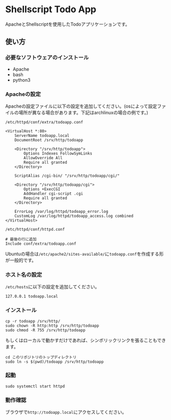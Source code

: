 # Shellscript Todo App

ApacheとShellscriptを使用したTodoアプリケーションです。

## 使い方

### 必要なソフトウェアのインストール

- Apache
- bash
- python3

### Apacheの設定

Apacheの設定ファイルに以下の設定を追加してください。(osによって設定ファイルの場所が異なる場合があります。下記はarchlinuxの場合の例です。)

`/etc/httpd/conf/extra/todoapp.conf`

```
<VirtualHost *:80>
    ServerName todoapp.local
    DocumentRoot /srv/http/todoapp

    <Directory "/srv/http/todoapp">
        Options Indexes FollowSymLinks
        AllowOverride All
        Require all granted
    </Directory>

    ScriptAlias /cgi-bin/ "/srv/http/todoapp/cgi/"

    <Directory "/srv/http/todoapp/cgi">
        Options +ExecCGI
        AddHandler cgi-script .cgi
        Require all granted
    </Directory>

    ErrorLog /var/log/httpd/todoapp_error.log
    CustomLog /var/log/httpd/todoapp_access.log combined
</VirtualHost>
```

`/etc/httpd/conf/httpd.conf`

```
# 最後の行に追加
Include conf/extra/todoapp.conf
```

Ubuntuの場合は`/etc/apache2/sites-available/`に`todoapp.conf`を作成する形が一般的です。


### ホスト名の設定

`/etc/hosts`に以下の設定を追加してください。

```
127.0.0.1 todoapp.local
```

### インストール

```
cp -r todoapp /srv/http/
sudo chown -R http:http /srv/http/todoapp
sudo chmod -R 755 /srv/http/todoapp
```

もしくはローカルで動かすだけであれば、シンボリックリンクを張ることもできます。

```
cd このリポジトリのトップディレクトリ
sudo ln -s $(pwd)/todoapp /srv/http/todoapp
```

### 起動

```
sudo systemctl start httpd
```


### 動作確認

ブラウザで`http://todoapp.local`にアクセスしてください。
